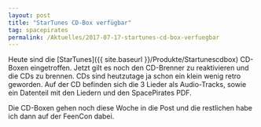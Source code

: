 ```yaml
---
layout: post
title: "StarTunes CD-Box verfügbar"
tag: spacepirates
permalink: /Aktuelles/2017-07-17-startunes-cd-box-verfuegbar
---
```




Heute sind die [StarTunes]({{ site.baseurl }}/Produkte/Startunescdbox) CD-Boxen eingetroffen. Jetzt gilt es noch den CD-Brenner zu reaktivieren und die CDs zu brennen. CDs sind heutzutage ja schon ein klein wenig retro geworden. Auf der CD befinden sich die 3 Lieder als Audio-Tracks, sowie ein Datenteil mit den Liedern und den SpacePirates PDF.

Die CD-Boxen gehen noch diese Woche in die Post und die restlichen habe ich dann auf der FeenCon dabei.



